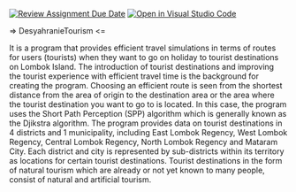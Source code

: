 [![Review Assignment Due Date](https://classroom.github.com/assets/deadline-readme-button-24ddc0f5d75046c5622901739e7c5dd533143b0c8e959d652212380cedb1ea36.svg)](https://classroom.github.com/a/OOXS3Q2y)
[![Open in Visual Studio Code](https://classroom.github.com/assets/open-in-vscode-718a45dd9cf7e7f842a935f5ebbe5719a5e09af4491e668f4dbf3b35d5cca122.svg)](https://classroom.github.com/online_ide?assignment_repo_id=13155878&assignment_repo_type=AssignmentRepo)

=> DesyahranieTourism <=

It is a program that provides efficient travel simulations in terms of routes for users (tourists) when they want to go on holiday to tourist destinations on Lombok Island. The introduction of tourist destinations and improving the tourist experience with efficient travel time is the background for creating the program. Choosing an efficient route is seen from the shortest distance from the area of ​​origin to the destination area or the area where the tourist destination you want to go to is located. In this case, the program uses the Short Path Perception (SPP) algorithm which is generally known as the Djikstra algorithm. The program provides data on tourist destinations in 4 districts and 1 municipality, including East Lombok Regency, West Lombok Regency, Central Lombok Regency, North Lombok Regency and Mataram City. Each district and city is represented by sub-districts within its territory as locations for certain tourist destinations. Tourist destinations in the form of natural tourism which are already or not yet known to many people, consist of natural and artificial tourism.
